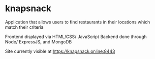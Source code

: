 # knapsnack
Application that allows users to find restaurants in their locations which match their criteria

Frontend displayed via HTML/CSS/ JavaScript
Backend done through Node/ ExpressJS, and MongoDB

Site currently visible at https://knapsnack.online:8443
